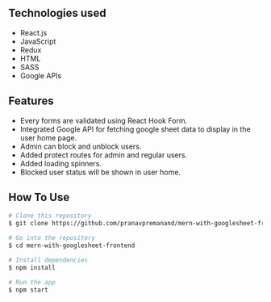 ## Technologies used
  - React.js
  - JavaScript
  - Redux
  - HTML
  - SASS
  - Google APIs

## Features
  - Every forms are validated using React Hook Form.
  - Integrated Google API for fetching google sheet data to display in the user home page.
  - Admin can block and unblock users.
  - Added protect routes for admin and regular users.
  - Added loading spinners.
  - Blocked user status will be shown in user home.

## How To Use

```bash
# Clone this repository
$ git clone https://github.com/pranavpremanand/mern-with-googlesheet-frontend

# Go into the repository
$ cd mern-with-googlesheet-frontend

# Install dependencies
$ npm install

# Run the app
$ npm start
```
